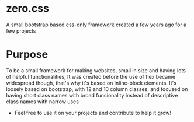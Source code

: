# zero.css
A small bootstrap based css-only framework created a few years ago for a few projects

# Purpose
To be a small framework for making websites, small in size and having lots of helpful functionalities,
It was created before the use of flex became widespread though, that's why it's based on inline-block elements.
It's loosely based on bootstrap, with 12 and 10 column classes, and focused on having short class names with broad funcionality instead of descriptive class names with narrow uses

- Feel free to use it on your projects and contribute to help it grow!
